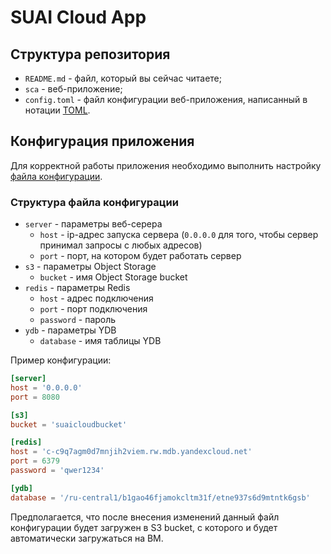 # SUAI Cloud App

## Структура репозитория

* `README.md` - файл, который вы сейчас читаете;
* `sca` - веб-приложение;
* `config.toml` - файл конфигурации веб-приложения, написанный в нотации [TOML](https://ru.wikipedia.org/wiki/TOML).

## Конфигурация приложения

Для корректной работы приложения необходимо выполнить настройку [файла конфигурации](config.toml).

### Структура файла конфигурации

* `server` - параметры веб-серера
  * `host` - ip-адрес запуска сервера (`0.0.0.0` для того, чтобы сервер принимал запросы с любых адресов)
  * `port` - порт, на котором будет работать сервер
* `s3` - параметры Object Storage
  * `bucket` - имя Object Storage bucket
* `redis` - параметры Redis
  * `host` - адрес подключения
  * `port` - порт подключения
  * `password` - пароль
* `ydb` - параметры YDB
  * `database` - имя таблицы YDB

Пример конфигурации:

```toml
[server]
host = '0.0.0.0'
port = 8080

[s3]
bucket = 'suaicloudbucket'

[redis]
host = 'c-c9q7agm0d7mnjih2viem.rw.mdb.yandexcloud.net'
port = 6379
password = 'qwer1234'

[ydb]
database = '/ru-central1/b1gao46fjamokcltm31f/etne937s6d9mtntk6gsb'
```

Предполагается, что после внесения изменений данный файл конфигурации будет загружен в S3 bucket, с которого и будет автоматически загружаться на ВМ.
